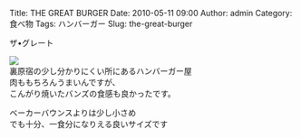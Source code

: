 Title: THE GREAT BURGER
Date: 2010-05-11 09:00
Author: admin
Category: 食べ物
Tags: ハンバーガー
Slug: the-great-burger

ザ•グレート

[![](http://farm5.static.flickr.com/4038/4580239408_9f876660cd_m.jpg)](http://www.flickr.com/photos/46200029@N06/4580239408/)  
裏原宿の少し分かりにくい所にあるハンバーガー屋  
肉ももちろんうまいんですが、  
こんがり焼いたバンズの食感も良かったです。

ベーカーバウンスよりは少し小さめ  
でも十分、一食分になりえる良いサイズです
